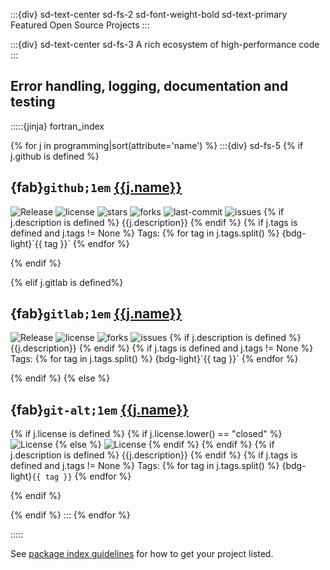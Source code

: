 :::{div} sd-text-center sd-fs-2 sd-font-weight-bold sd-text-primary
Featured Open Source Projects
:::

:::{div} sd-text-center sd-fs-3
A rich ecosystem of high-performance code
:::

## Error handling, logging, documentation and testing

:::::{jinja} fortran_index

{% for j in programming|sort(attribute='name') %}
:::{div} sd-fs-5
{% if j.github is defined %}

## {fab}`github;1em` [{{j.name}}]({{"https://github.com/"+j.github}})
<img src="{{'https://img.shields.io/github/v/release/'+j.github+'?color=green'}}" alt="Release">
<img src="{{'https://img.shields.io/github/license/'+j.github}}" alt="license">
<img src="{{'https://img.shields.io/github/stars/'+j.github}}" alt="stars">
<img src="{{'https://img.shields.io/github/forks/'+j.github}}" alt="forks">
<img src="{{'https://img.shields.io/github/last-commit/'+j.github+'?color=blue'}}" alt="last-commit">
<img src="{{'https://img.shields.io/github/issues/'+j.github+'?color=yellow'}}" alt="issues">
{% if j.description is defined %}
{{j.description}}
{% endif %}
{% if j.tags is defined and j.tags != None %}
Tags: {% for tag in j.tags.split() %} {bdg-light}`{{ tag }}` {% endfor %}

{% endif %}  

{% elif j.gitlab is defined%}

## {fab}`gitlab;1em` [{{j.name}}]({{"https://gitlab.com/"+j.gitlab}})

<img src="{{'https://img.shields.io/gitlab/v/release/'+j.gitlab+'?date_order_by=created_at&sort=date&color=green'}}" alt="Release">
<img src="{{'https://img.shields.io/gitlab/license/'+j.gitlab}}" alt="license">
<img src="{{'https://img.shields.io/gitlab/forks/'+j.gitlab}}" alt="forks">
<img src="{{'https://img.shields.io/gitlab/issues/all/'+j.gitlab+'?color=yellow'}}" alt="issues">
{% if j.description is defined %}
{{j.description}}
{% endif %}
{% if j.tags is defined and j.tags != None %}
Tags: {% for tag in j.tags.split() %} {bdg-light}`{{ tag }}` {% endfor %}

{% endif %} 
{% else %}

## {fab}`git-alt;1em` [{{j.name}}]({{j.url}})

{% if j.license is defined %}
{% if j.license.lower() == "closed" %}
<img src='https://img.shields.io/badge/license-{{ j.license | replace("-", "--") | replace("_", "__") }}-red' alt="License">
{% else %}
<img src='https://img.shields.io/badge/license-{{ j.license | replace("-", "--") | replace("_", "__") }}-blue' alt="License">
{% endif %}
{% endif %}
{% if j.description is defined %}
{{j.description}}
{% endif %}
{% if j.tags is defined and j.tags != None %}
Tags: {% for tag in j.tags.split() %} {bdg-light}`{{ tag }}` {% endfor %}

{% endif %} 

{% endif %}
:::
{% endfor %}

:::::

See [package index guidelines](../community/packages) for how to get your project listed.
